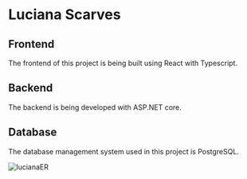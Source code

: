 # Luciana Scarves

## Frontend
The frontend of this project is being built using React with Typescript.

## Backend
The backend is being developed with ASP.NET core.

## Database
The database management system used in this project is PostgreSQL.

![lucianaER](https://github.com/Alisafa60/luciana/assets/149372082/1e21d2be-edfd-49a2-991a-fb8c491b74c4)
